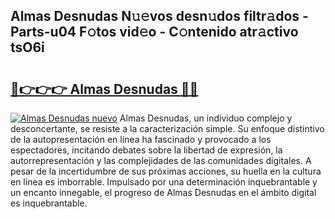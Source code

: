 ## Almas Desnudas N𝚞𝚎vos desn𝚞dos filtr𝚊dos - Parts-u04 F𝚘tos vid𝚎o - C𝚘ntenido atr𝚊ctivo tsO6i

# <h2><a href="http://mb4nf2.tromn.icu/?c=Almas+Desnudas">🔗👉👉👉 Almas Desnudas 🔗🔗</a></h2>

[![Almas Desnudas nuevo](https://i.imgur.com/pEAQMta.gif)](http://mb4nf2.tromn.icu/?c=Almas+Desnudas)
Almas Desnudas, un individuo complejo y desconcertante, se resiste a la caracterización simple. Su enfoque distintivo de la autopresentación en línea ha fascinado y provocado a los espectadores, incitando debates sobre la libertad de expresión, la autorrepresentación y las complejidades de las comunidades digitales. A pesar de la incertidumbre de sus próximas acciones, su huella en la cultura en línea es imborrable. Impulsado por una determinación inquebrantable y un encanto innegable, el progreso de Almas Desnudas en el ámbito digital es inquebrantable.
